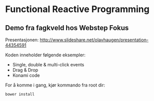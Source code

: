 # Functional Reactive Programming
## Demo fra fagkveld hos Webstep Fokus

Presentasjonen:
http://www.slideshare.net/olavhaugen/presentation-44354591

Koden inneholder følgende eksempler:

- Single, double & multi-click events
- Drag & Drop
- Konami code

For å komme i gang, kjør kommando fra root dir:

    bower install
